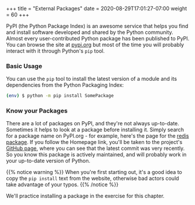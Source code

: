 +++
title = "External Packages"
date = 2020-08-29T17:01:27-07:00
weight = 60
+++

PyPI (the Python Package Index) is an awesome service that helps you find and install software developed and shared by the Python community. Almost every user-contributed Python package has been published to PyPI. You can browse the site at [pypi.org](https://pypi.org/) but most of the time you will probably interact with it through Python's `pip` tool.

### Basic Usage

You can use the `pip` tool to install the latest version of a module and its dependencies from the Python Packaging Index:

```bash
(env) $ python -m pip install SomePackage
```


### Know your Packages

There are a lot of packages on PyPI, and they're not always up-to-date. Sometimes it helps to look at a package before installing it. Simply search for a package name on PyPI.org - for example, here's the page for the [redis package](https://PyPI.org/project/redis/). If you follow the Homepage link, you'll be taken to the project's [GitHub page](https://github.com/andymccurdy/redis-py), where you can see that the latest commit was very recently. So you know this package is actively maintained, and will probably work in your up-to-date version of Python.

{{% notice warning %}}
When you're first starting out, it's a good idea to copy the `pip install` text from the website, otherwise bad actors could take advantage of your typos.
{{% /notice %}}


We'll practice installing a package in the exercise for this chapter.